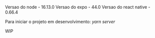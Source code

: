 Versao do node - 16.13.0
Versao do expo - 44.0
Versao do react native - 0.66.4

Para iniciar o projeto em desenvolvimento: _yarn server_

WIP
